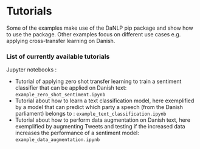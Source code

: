 Tutorials
=========

Some of the examples make use of the DaNLP pip package and show how to use the 
package. Other examples focus on different use cases e.g. applying cross-transfer 
learning on Danish. 

### List of currently available tutorials

Jupyter notebooks : 
- Tutorial of applying zero shot transfer learning to train a sentiment 
   classifier that can be applied on Danish text:
   `example_zero_shot_sentiment.ipynb`
- Tutorial about how to learn a text classification model, 
    here exemplified by a model that can predict which party a speech 
    (from the Danish parliament) belongs to : `example_text_classification.ipynb`
- Tutorial about how to perform data augmentation on Danish text, 
    here exemplified by augmenting Tweets and testing if the increased data 
    increases the performance of a sentiment model: `example_data_augmentation.ipynb`
   
